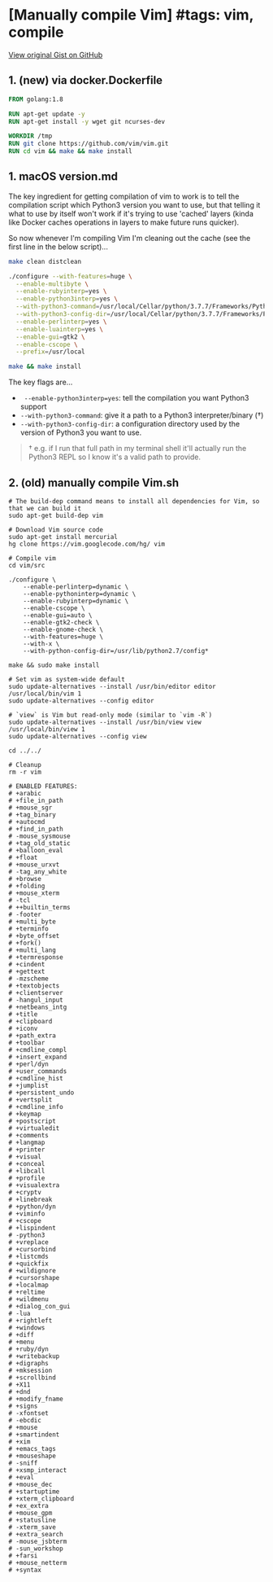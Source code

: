 # [Manually compile Vim] #tags: vim, compile

[View original Gist on GitHub](https://gist.github.com/Integralist/52156c512704dd7bc5c2)

## 1. (new) via docker.Dockerfile

```dockerfile
FROM golang:1.8

RUN apt-get update -y
RUN apt-get install -y wget git ncurses-dev

WORKDIR /tmp
RUN git clone https://github.com/vim/vim.git
RUN cd vim && make && make install
```

## 1. macOS version.md

The key ingredient for getting compilation of vim to work is to tell the compilation script which Python3 version you want to use, but that telling it what to use by itself won't work if it's trying to use 'cached' layers (kinda like Docker caches operations in layers to make future runs quicker).

So now whenever I'm compiling Vim I'm cleaning out the cache (see the first line in the below script)...

```bash
make clean distclean

./configure --with-features=huge \
  --enable-multibyte \
  --enable-rubyinterp=yes \
  --enable-python3interp=yes \
  --with-python3-command=/usr/local/Cellar/python/3.7.7/Frameworks/Python.framework/Versions/3.7/bin/python3.7 \
  --with-python3-config-dir=/usr/local/Cellar/python/3.7.7/Frameworks/Python.framework/Versions/3.7/lib/python3.7/config-3.7m-darwin/ \
  --enable-perlinterp=yes \
  --enable-luainterp=yes \
  --enable-gui=gtk2 \
  --enable-cscope \
  --prefix=/usr/local

make && make install
```

The key flags are...

- ` --enable-python3interp=yes`: tell the compilation you want Python3 support
- `--with-python3-command`: give it a path to a Python3 interpreter/binary (†)
- `--with-python3-config-dir`: a configuration directory used by the version of Python3 you want to use.

> † e.g. if I run that full path in my terminal shell it'll actually run the Python3 REPL so I know it's a valid path to provide.

## 2. (old) manually compile Vim.sh

```shell
# The build-dep command means to install all dependencies for Vim, so that we can build it
sudo apt-get build-dep vim

# Download Vim source code
sudo apt-get install mercurial
hg clone https://vim.googlecode.com/hg/ vim

# Compile vim
cd vim/src

./configure \
	--enable-perlinterp=dynamic \
	--enable-pythoninterp=dynamic \
	--enable-rubyinterp=dynamic \
	--enable-cscope \
	--enable-gui=auto \
	--enable-gtk2-check \
	--enable-gnome-check \
	--with-features=huge \
	--with-x \
	--with-python-config-dir=/usr/lib/python2.7/config*

make && sudo make install

# Set vim as system-wide default
sudo update-alternatives --install /usr/bin/editor editor /usr/local/bin/vim 1
sudo update-alternatives --config editor

# `view` is Vim but read-only mode (similar to `vim -R`)
sudo update-alternatives --install /usr/bin/view view /usr/local/bin/view 1
sudo update-alternatives --config view

cd ../../

# Cleanup
rm -r vim

# ENABLED FEATURES:
# +arabic
# +file_in_path
# +mouse_sgr
# +tag_binary
# +autocmd
# +find_in_path
# -mouse_sysmouse
# +tag_old_static
# +balloon_eval
# +float
# +mouse_urxvt
# -tag_any_white
# +browse
# +folding
# +mouse_xterm
# -tcl
# ++builtin_terms
# -footer
# +multi_byte
# +terminfo
# +byte_offset
# +fork()
# +multi_lang
# +termresponse
# +cindent
# +gettext 
# -mzscheme 
# +textobjects 
# +clientserver 
# -hangul_input 
# +netbeans_intg 
# +title 
# +clipboard 
# +iconv 
# +path_extra 
# +toolbar 
# +cmdline_compl 
# +insert_expand 
# +perl/dyn 
# +user_commands 
# +cmdline_hist 
# +jumplist 
# +persistent_undo 
# +vertsplit 
# +cmdline_info 
# +keymap 
# +postscript 
# +virtualedit 
# +comments 
# +langmap 
# +printer 
# +visual 
# +conceal 
# +libcall 
# +profile 
# +visualextra 
# +cryptv 
# +linebreak 
# +python/dyn 
# +viminfo 
# +cscope 
# +lispindent 
# -python3 
# +vreplace 
# +cursorbind 
# +listcmds 
# +quickfix 
# +wildignore 
# +cursorshape 
# +localmap 
# +reltime 
# +wildmenu 
# +dialog_con_gui 
# -lua 
# +rightleft 
# +windows 
# +diff 
# +menu 
# +ruby/dyn 
# +writebackup 
# +digraphs 
# +mksession 
# +scrollbind 
# +X11 
# +dnd 
# +modify_fname 
# +signs 
# -xfontset 
# -ebcdic 
# +mouse 
# +smartindent 
# +xim 
# +emacs_tags 
# +mouseshape 
# -sniff 
# +xsmp_interact 
# +eval 
# +mouse_dec 
# +startuptime 
# +xterm_clipboard 
# +ex_extra 
# +mouse_gpm 
# +statusline 
# -xterm_save 
# +extra_search 
# -mouse_jsbterm 
# -sun_workshop
# +farsi 
# +mouse_netterm 
# +syntax
```

